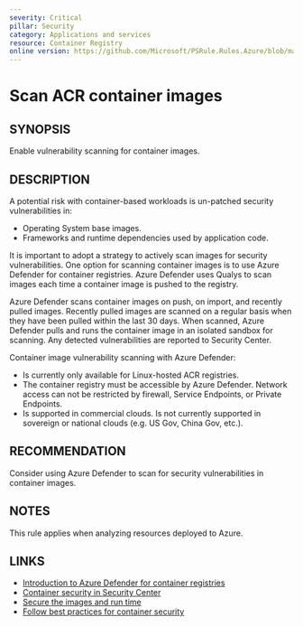 ```yaml
---
severity: Critical
pillar: Security
category: Applications and services
resource: Container Registry
online version: https://github.com/Microsoft/PSRule.Rules.Azure/blob/main/docs/rules/en/Azure.ACR.ContainerScan.md
---
```


# Scan ACR container images

## SYNOPSIS

Enable vulnerability scanning for container images.

## DESCRIPTION

A potential risk with container-based workloads is un-patched security vulnerabilities in:

- Operating System base images.
- Frameworks and runtime dependencies used by application code.

It is important to adopt a strategy to actively scan images for security vulnerabilities.
One option for scanning container images is to use Azure Defender for container registries.
Azure Defender uses Qualys to scan images each time a container image is pushed to the registry.

Azure Defender scans container images on push, on import, and recently pulled images.
Recently pulled images are scanned on a regular basis when they have been pulled within the last 30 days.
When scanned, Azure Defender pulls and runs the container image in an isolated sandbox for scanning.
Any detected vulnerabilities are reported to Security Center.

Container image vulnerability scanning with Azure Defender:

- Is currently only available for Linux-hosted ACR registries.
- The container registry must be accessible by Azure Defender.
Network access can not be restricted by firewall, Service Endpoints, or Private Endpoints.
- Is supported in commercial clouds.
Is not currently supported in sovereign or national clouds (e.g. US Gov, China Gov, etc.).

## RECOMMENDATION

Consider using Azure Defender to scan for security vulnerabilities in container images.

## NOTES

This rule applies when analyzing resources deployed to Azure.

## LINKS

- [Introduction to Azure Defender for container registries](https://docs.microsoft.com/azure/security-center/defender-for-container-registries-introduction)
- [Container security in Security Center](https://docs.microsoft.com/azure/security-center/container-security)
- [Secure the images and run time](https://docs.microsoft.com/azure/aks/operator-best-practices-container-image-management#secure-the-images-and-run-time)
- [Follow best practices for container security](https://docs.microsoft.com/azure/architecture/framework/security/applications-services#follow-best-practices-for-container-security)
